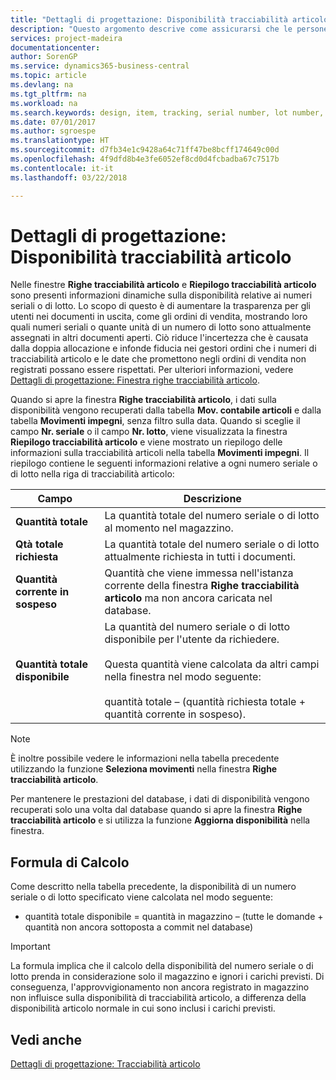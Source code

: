 ```yaml
---
title: "Dettagli di progettazione: Disponibilità tracciabilità articolo | Microsoft Docs"
description: "Questo argomento descrive come assicurarsi che le persone che elaborano ordini possono basarsi sulla disponibilità dei numeri seriali o di lotto."
services: project-madeira
documentationcenter: 
author: SorenGP
ms.service: dynamics365-business-central
ms.topic: article
ms.devlang: na
ms.tgt_pltfrm: na
ms.workload: na
ms.search.keywords: design, item, tracking, serial number, lot number, outbound documents
ms.date: 07/01/2017
ms.author: sgroespe
ms.translationtype: HT
ms.sourcegitcommit: d7fb34e1c9428a64c71ff47be8bcff174649c00d
ms.openlocfilehash: 4f9dfd8b4e3fe6052ef8cd0d4fcbadba67c7517b
ms.contentlocale: it-it
ms.lasthandoff: 03/22/2018

---
```

# <a name="design-details-item-tracking-availability"></a>Dettagli di progettazione: Disponibilità tracciabilità articolo
Nelle finestre **Righe tracciabilità articolo** e **Riepilogo tracciabilità articolo** sono presenti informazioni dinamiche sulla disponibilità relative ai numeri seriali o di lotto. Lo scopo di questo è di aumentare la trasparenza per gli utenti nei documenti in uscita, come gli ordini di vendita, mostrando loro quali numeri seriali o quante unità di un numero di lotto sono attualmente assegnati in altri documenti aperti. Ciò riduce l'incertezza che è causata dalla doppia allocazione e infonde fiducia nei gestori ordini che i numeri di tracciabilità articolo e le date che promettono negli ordini di vendita non registrati possano essere rispettati. Per ulteriori informazioni, vedere [Dettagli di progettazione: Finestra righe tracciabilità articolo](design-details-item-tracking-lines-window.md).  
  
Quando si apre la finestra **Righe tracciabilità articolo**, i dati sulla disponibilità vengono recuperati dalla tabella **Mov. contabile articoli** e dalla tabella **Movimenti impegni**, senza filtro sulla data. Quando si sceglie il campo **Nr. seriale** o il campo **Nr. lotto**, viene visualizzata la finestra **Riepilogo tracciabilità articolo** e viene mostrato un riepilogo delle informazioni sulla tracciabilità articoli nella tabella **Movimenti impegni**. Il riepilogo contiene le seguenti informazioni relative a ogni numero seriale o di lotto nella riga di tracciabilità articolo:  
  
|Campo|Descrizione|  
|---------------------------------|---------------------------------------|  
|**Quantità totale**|La quantità totale del numero seriale o di lotto al momento nel magazzino.|  
|**Qtà totale richiesta**|La quantità totale del numero seriale o di lotto attualmente richiesta in tutti i documenti.|  
|**Quantità corrente in sospeso**|Quantità che viene immessa nell'istanza corrente della finestra **Righe tracciabilità articolo** ma non ancora caricata nel database.|  
|**Quantità totale disponibile**|La quantità del numero seriale o di lotto disponibile per l'utente da richiedere.<br /><br /> Questa quantità viene calcolata da altri campi nella finestra nel modo seguente:<br /><br /> quantità totale – (quantità richiesta totale + quantità corrente in sospeso).|  
  
> [!NOTE]  
>  È inoltre possibile vedere le informazioni nella tabella precedente utilizzando la funzione **Seleziona movimenti** nella finestra **Righe tracciabilità articolo**.  
  
Per mantenere le prestazioni del database, i dati di disponibilità vengono recuperati solo una volta dal database quando si apre la finestra **Righe tracciabilità articolo** e si utilizza la funzione **Aggiorna disponibilità** nella finestra.  
  
## <a name="calculation-formula"></a>Formula di Calcolo  
Come descritto nella tabella precedente, la disponibilità di un numero seriale o di lotto specificato viene calcolata nel modo seguente:  
  
* quantità totale disponibile = quantità in magazzino – (tutte le domande + quantità non ancora sottoposta a commit nel database)  
  
> [!IMPORTANT]  
>  La formula implica che il calcolo della disponibilità del numero seriale o di lotto prenda in considerazione solo il magazzino e ignori i carichi previsti. Di conseguenza, l'approvvigionamento non ancora registrato in magazzino non influisce sulla disponibilità di tracciabilità articolo, a differenza della disponibilità articolo normale in cui sono inclusi i carichi previsti.  
  
## <a name="see-also"></a>Vedi anche  
[Dettagli di progettazione: Tracciabilità articolo](design-details-item-tracking.md)
